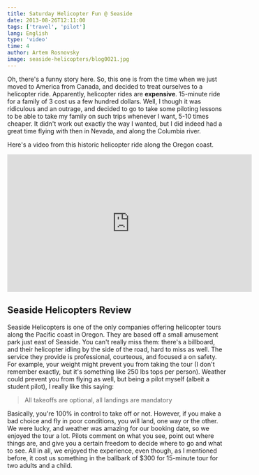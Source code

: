 ```yaml
---
title: Saturday Helicopter Fun @ Seaside
date: 2013-08-26T12:11:00
tags: ['travel', 'pilot']
lang: English
type: 'video'
time: 4
author: Artem Rosnovsky
image: seaside-helicopters/blog0021.jpg
---
```


Oh, there's a funny story here. So, this one is from the time when we just moved to America from Canada, and decided to treat ourselves to a helicopter ride. Apparently, helicopter rides are **expensive**. 15-minute ride for a family of 3 cost us a few hundred dollars. Well, I though it was ridiculous and an outrage, and decided to go to take some piloting lessons to be able to take my family on such trips whenever I want, 5-10 times cheaper. It didn't work out exactly the way I wanted, but I did indeed had a great time flying with then in Nevada, and along the Columbia river.

Here's a video from this historic helicopter ride along the Oregon coast.

<iframe width="560" height="315" src="https://www.youtube-nocookie.com/embed/rpSmobOhiVQ" frameborder="0" allow="accelerometer; autoplay; encrypted-media; gyroscope; picture-in-picture" allowfullscreen></iframe>

## Seaside Helicopters Review

Seaside Helicopters is one of the only companies offering helicopter tours along the Pacific coast in Oregon. They are based off a small amusement park just east of Seaside. You can't really miss them: there's a billboard, and their helicopter idling by the side of the road, hard to miss as well. The service they provide is professional, courteous, and focused a on safety. For example, your weight might prevent you from taking the tour (I don't remember exactly, but it's something like 250 lbs tops per person). Weather could prevent you from flying as well, but being a pilot myself (albeit a student pilot), I really like this saying:

> All takeoffs are optional, all landings are mandatory

Basically, you're 100% in control to take off or not. However, if you make a bad choice and fly in poor conditions, you will land, one way or the other. We were lucky, and weather was amazing for our booking date, so we enjoyed the tour a lot. Pilots comment on what you see, point out where things are, and give you a certain freedom to decide where to go and what to see. All in all, we enjoyed the experience, even though, as I mentioned before, it cost us something in the ballbark of \$300 for 15-minute tour for two adults and a child.
